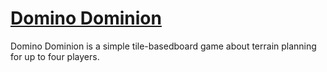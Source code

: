 # [Domino Dominion](https://captainstack.github.io/domino-dominion/)

Domino Dominion is a simple tile-basedboard game about terrain planning for up to four players.
